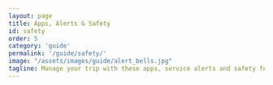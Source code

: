 ```yaml
---
layout: page
title: Apps, Alerts & Safety
id: safety
order: 5
category: 'guide'
permalink: '/guide/safety/'
image: "/assets/images/guide/alert_bells.jpg"
tagline: Manage your trip with these apps, service alerts and safety features.
---
```

